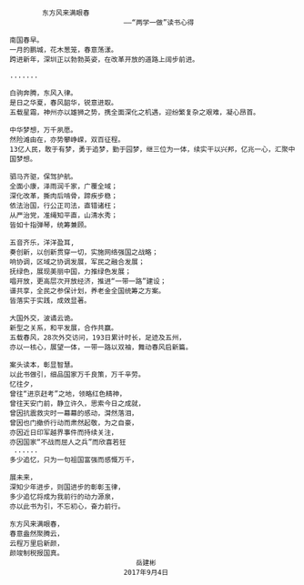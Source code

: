 			东方风来满眼春
                        		——“两学一做”读书心得　

 	南国春早。
 	一月的鹏城，花木葱笼，春意荡漾。
	跨进新年，深圳正以勃勃英姿，在改革开放的道路上阔步前进。

	.......

	白驹奔腾，东风入律。
	是日之华夏，春风韶华，锐意进取。
	五载星霜，神州亦以雄狮之势，携全面深化之机遇，迎纷繁复杂之艰难，凝心昂首。

	中华梦想，万千夙愿。
	然险滩由在，亦势攀峥嵘，双百征程。
	13亿人民，敢于有梦，勇于追梦，勤于园梦，继三位为一体，续实干以兴邦，亿兆一心，汇聚中国梦想。

	驷马齐驱，保驾护航。
	全面小康，泽雨润千家，广覆全域；
	深化改革，撕肉后啃骨，蹄疾步稳；
	依法治国，行公正司法，直错诸枉；
	从严治党，准绳知平直，山清水秀；
	皆如十指弹琴，统筹兼顾。

	五音齐乐，洋洋盈耳,
	奏创新，以创新贯穿一切，实施网络强国之战略；
	响协调，区域之协调发展，军民之融合发展；
	抚绿色，展现美丽中国，力推绿色发展；
	唱开放，更高层次开放经济，推进“一带一路”建设；
	谱共享，全民之参保计划，养老金全国统筹之方案。
	皆落实于实践，成效显著。

	大国外交，波谲云诡。
	新型之关系，和平发展，合作共赢。
	五载春风，28次外交访问，193日累计时长，足迹及五州，
	亦以一核心，展望一体，一带一路以双袖，舞动春风启新篇。

	案头读本，彰显智慧。
	以此书做引，细品国家万千良策，万千辛劳。
	忆往夕，
	曾往“进京赶考”之地，领略红色精神，
	曾往天安门前，静立许久，思索今日之成就，
	曾因抗震救灾时一幕幕的感动，潸然落泪，
	曾因也门撤侨行动而肃然起敬，为之自豪，
	亦因近日印军越界事件而持续关注，
	亦因国家“不战而屈人之兵”而欣喜若狂
	 ......
	多少追忆，只为一句祖国富强而感慨万千，

	展未来，
	深知少年进步，则国进步的彰彰玉律，
	多少追忆将成为我前行的动力源泉，
	亦以此书为引，不忘初心，奋力前行。

	东方风来满眼春，
	春意盎然聚腾云，
	云程万里启新颜，
	颜竣制税报国真。					     
								   岳建彬
								2017年9月4日

											
















	

	







